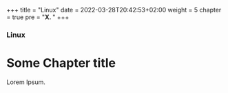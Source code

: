 +++
title = "Linux"
date = 2022-03-28T20:42:53+02:00
weight = 5
chapter = true
pre = "<b>X. </b>"
+++

### Linux

# Some Chapter title

Lorem Ipsum.